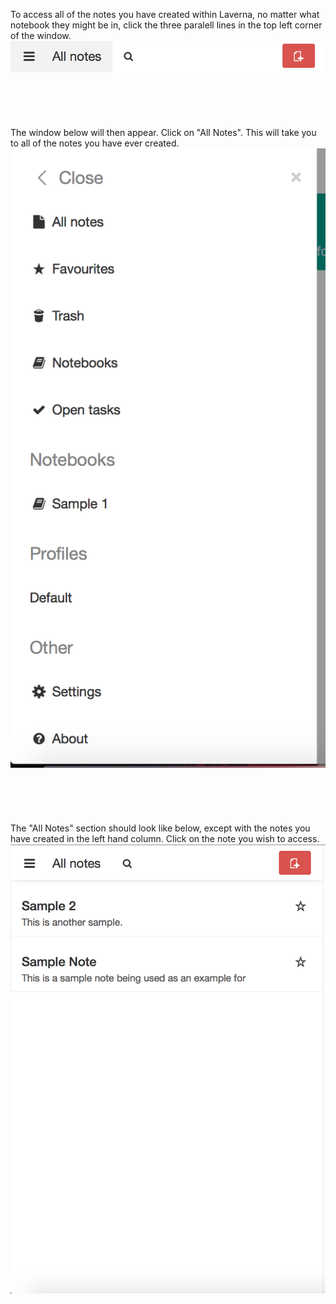 To access all of the notes you have created within Laverna, no matter what notebook they might be in, click the three paralell lines in the top left corner of the window.
![insert picture](assets/12.png)
<br><br>
<br><br>
<br><br>
The window below will then appear. Click on "All Notes". This will take you to all of the notes you have ever created.
![insert picture](assets/13.png)
<br><br>
<br><br>
<br><br>
The "All Notes" section should look like below, except with the notes you have created in the left hand column. Click on the note you wish to access.
![insert picture](assets/16.png)
